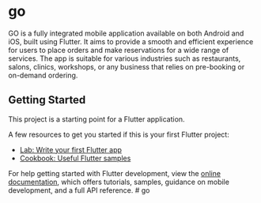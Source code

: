 # go

GO is a fully integrated mobile application available on both Android and iOS, built using Flutter. It aims to provide a smooth and efficient experience for users to place orders and make reservations for a wide range of services.  The app is suitable for various industries such as restaurants, salons, clinics, workshops, or any business that relies on pre-booking or on-demand ordering.

## Getting Started

This project is a starting point for a Flutter application.

A few resources to get you started if this is your first Flutter project:

- [Lab: Write your first Flutter app](https://docs.flutter.dev/get-started/codelab)
- [Cookbook: Useful Flutter samples](https://docs.flutter.dev/cookbook)

For help getting started with Flutter development, view the
[online documentation](https://docs.flutter.dev/), which offers tutorials,
samples, guidance on mobile development, and a full API reference.
#   g o  
 